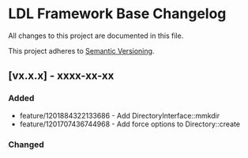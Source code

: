 # LDL Framework Base Changelog

All changes to this project are documented in this file.

This project adheres to [Semantic Versioning](https://semver.org/spec/v2.0.0.html).

## [vx.x.x] - xxxx-xx-xx

### Added

- feature/1201884322133686 - Add DirectoryInterface::mmkdir
- feature/1201707436744968 - Add force options to Directory::create

### Changed
